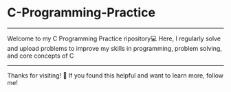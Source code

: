 # C-Programming-Practice

----
Welcome to my C Programming Practice  ripository💻 Here, I regularly solve and upload  problems to improve my skills in programming, problem solving, and core concepts of C


----
Thanks for visiting! 🌟
If you found this helpful and want to learn more, follow me!  


